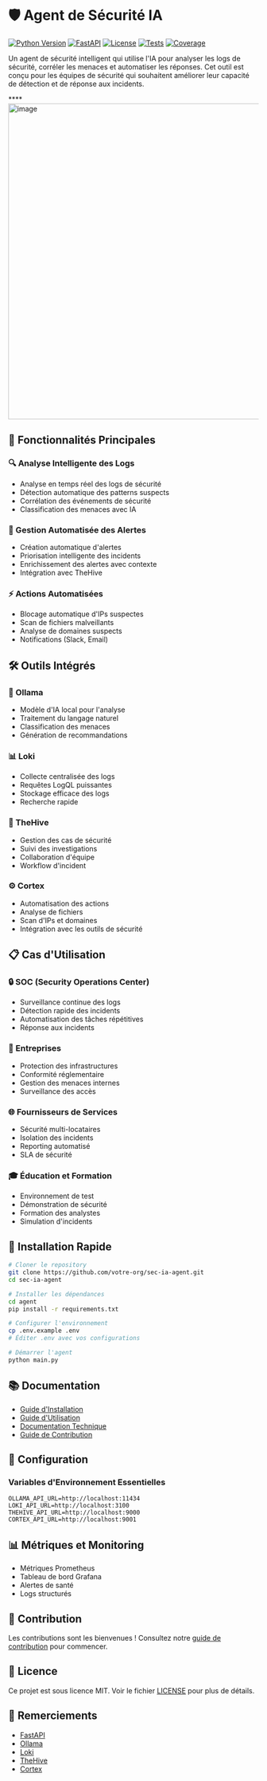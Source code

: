 # 🛡️ Agent de Sécurité IA

[![Python Version](https://img.shields.io/badge/python-3.8%2B-blue)](https://www.python.org/)
[![FastAPI](https://img.shields.io/badge/FastAPI-0.109.2-green)](https://fastapi.tiangolo.com/)
[![License](https://img.shields.io/badge/license-MIT-yellow)](LICENSE)
[![Tests](https://img.shields.io/badge/tests-passing-brightgreen)](tests/)
[![Coverage](https://img.shields.io/badge/coverage-85%25-green)](.coveragerc)

Un agent de sécurité intelligent qui utilise l'IA pour analyser les logs de sécurité, corréler les menaces et automatiser les réponses. Cet outil est conçu pour les équipes de sécurité qui souhaitent améliorer leur capacité de détection et de réponse aux incidents.



****<img width="634" alt="image" src="https://github.com/user-attachments/assets/42402779-981b-4b13-a505-66dcbca48791" />




## 🌟 Fonctionnalités Principales

### 🔍 Analyse Intelligente des Logs
- Analyse en temps réel des logs de sécurité
- Détection automatique des patterns suspects
- Corrélation des événements de sécurité
- Classification des menaces avec IA

### 🚨 Gestion Automatisée des Alertes
- Création automatique d'alertes
- Priorisation intelligente des incidents
- Enrichissement des alertes avec contexte
- Intégration avec TheHive

### ⚡ Actions Automatisées
- Blocage automatique d'IPs suspectes
- Scan de fichiers malveillants
- Analyse de domaines suspects
- Notifications (Slack, Email)

## 🛠️ Outils Intégrés

### 🤖 Ollama
- Modèle d'IA local pour l'analyse
- Traitement du langage naturel
- Classification des menaces
- Génération de recommandations

### 📊 Loki
- Collecte centralisée des logs
- Requêtes LogQL puissantes
- Stockage efficace des logs
- Recherche rapide

### 🎯 TheHive
- Gestion des cas de sécurité
- Suivi des investigations
- Collaboration d'équipe
- Workflow d'incident

### ⚙️ Cortex
- Automatisation des actions
- Analyse de fichiers
- Scan d'IPs et domaines
- Intégration avec les outils de sécurité

## 📋 Cas d'Utilisation

### 🔒 SOC (Security Operations Center)
- Surveillance continue des logs
- Détection rapide des incidents
- Automatisation des tâches répétitives
- Réponse aux incidents

### 🏢 Entreprises
- Protection des infrastructures
- Conformité réglementaire
- Gestion des menaces internes
- Surveillance des accès

### 🌐 Fournisseurs de Services
- Sécurité multi-locataires
- Isolation des incidents
- Reporting automatisé
- SLA de sécurité

### 🎓 Éducation et Formation
- Environnement de test
- Démonstration de sécurité
- Formation des analystes
- Simulation d'incidents

## 🚀 Installation Rapide

```bash
# Cloner le repository
git clone https://github.com/votre-org/sec-ia-agent.git
cd sec-ia-agent

# Installer les dépendances
cd agent
pip install -r requirements.txt

# Configurer l'environnement
cp .env.example .env
# Éditer .env avec vos configurations

# Démarrer l'agent
python main.py
```

## 📚 Documentation

- [Guide d'Installation](docs/INSTALLATION.md)
- [Guide d'Utilisation](docs/USAGE.md)
- [Documentation Technique](docs/DEVELOPMENT.md)
- [Guide de Contribution](docs/CONTRIBUTING.md)

## 🔧 Configuration

### Variables d'Environnement Essentielles
```env
OLLAMA_API_URL=http://localhost:11434
LOKI_API_URL=http://localhost:3100
THEHIVE_API_URL=http://localhost:9000
CORTEX_API_URL=http://localhost:9001
```

## 📊 Métriques et Monitoring

- Métriques Prometheus
- Tableau de bord Grafana
- Alertes de santé
- Logs structurés

## 🤝 Contribution

Les contributions sont les bienvenues ! Consultez notre [guide de contribution](docs/CONTRIBUTING.md) pour commencer.

## 📄 Licence

Ce projet est sous licence MIT. Voir le fichier [LICENSE](LICENSE) pour plus de détails.

## 🙏 Remerciements

- [FastAPI](https://fastapi.tiangolo.com/)
- [Ollama](https://ollama.ai/)
- [Loki](https://grafana.com/oss/loki/)
- [TheHive](https://thehive-project.org/)
- [Cortex](https://thehive-project.org/cortex/)
